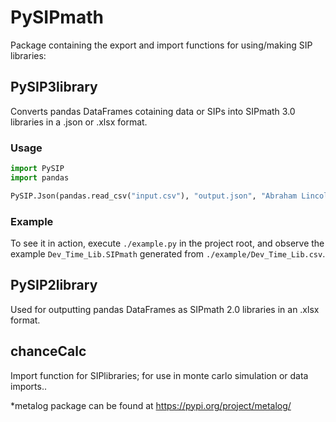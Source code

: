 # PySIPmath
Package containing the export and import functions for using/making SIP libraries:

## PySIP3library
Converts pandas DataFrames cotaining data or SIPs into SIPmath 3.0 libraries 
in a .json or .xlsx format.

### Usage
```python
import PySIP
import pandas

PySIP.Json(pandas.read_csv("input.csv"), "output.json", "Abraham Lincoln")
```

### Example

To see it in action, execute `./example.py` in the project root, and observe the example `Dev_Time_Lib.SIPmath` generated from `./example/Dev_Time_Lib.csv`.

## PySIP2library
Used for outputting pandas DataFrames as SIPmath 2.0 libraries in an .xlsx format.


## chanceCalc
Import function for SIPlibraries; for use in monte carlo simulation or data imports..

*metalog package can be found at https://pypi.org/project/metalog/
